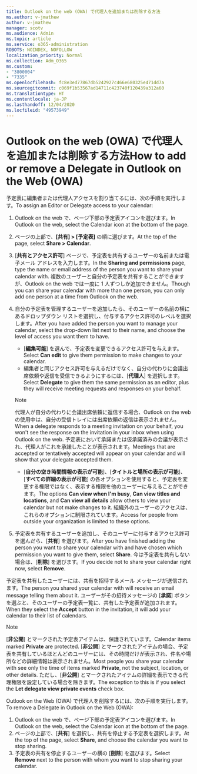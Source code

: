```yaml
---
title: Outlook on the web (OWA) で代理人を追加または削除する方法
ms.author: v-jmathew
author: v-jmathew
manager: scotv
ms.audience: Admin
ms.topic: article
ms.service: o365-administration
ROBOTS: NOINDEX, NOFOLLOW
localization_priority: Normal
ms.collection: Adm_O365
ms.custom:
- "3800004"
- "7335"
ms.openlocfilehash: fc8e3ed77867db5242927c466e680325e471dd7a
ms.sourcegitcommit: c069f1b53567ad14711c423740f120439a312a60
ms.translationtype: HT
ms.contentlocale: ja-JP
ms.lasthandoff: 12/04/2020
ms.locfileid: "49573949"
---
```

# <a name="how-to-add-or-remove-a-delegate-in-outlook-on-the-web-owa"></a><span data-ttu-id="48396-102">Outlook on the web (OWA) で代理人を追加または削除する方法</span><span class="sxs-lookup"><span data-stu-id="48396-102">How to add or remove a Delegate in Outlook on the Web (OWA)</span></span>

<span data-ttu-id="48396-103">予定表に編集者または代理人アクセスを割り当てるには、次の手順を実行します。</span><span class="sxs-lookup"><span data-stu-id="48396-103">To assign an Editor or Delegate access to your calendar:</span></span>

1. <span data-ttu-id="48396-104">Outlook on the web で、ページ下部の予定表アイコンを選びます。</span><span class="sxs-lookup"><span data-stu-id="48396-104">In Outlook on the web, select the Calendar icon at the bottom of the page.</span></span>
2. <span data-ttu-id="48396-105">ページの上部で、**[共有] > [予定表]** の順に選びます。</span><span class="sxs-lookup"><span data-stu-id="48396-105">At the top of the page, select **Share > Calendar**.</span></span>
3. <span data-ttu-id="48396-106">[**共有とアクセス許可**] ページで、予定表を共有するユーザーの名前または電子メール アドレスを入力します。</span><span class="sxs-lookup"><span data-stu-id="48396-106">In the **Sharing and permissions** page, type the name or email address of the person you want to share your calendar with.</span></span> <span data-ttu-id="48396-107">複数のユーザーと自分の予定表を共有することができますが、Outlook on the web では一度に 1 人ずつしか追加できません。</span><span class="sxs-lookup"><span data-stu-id="48396-107">Though you can share your calendar with more than one person, you can only add one person at a time from Outlook on the web.</span></span>
4. <span data-ttu-id="48396-108">自分の予定表を管理するユーザーを追加したら、そのユーザーの名前の横にあるドロップダウン リストを選択し、付与するアクセス許可のレベルを選択します。</span><span class="sxs-lookup"><span data-stu-id="48396-108">After you have added the person you want to manage your calendar, select the drop-down list next to their name, and choose the level of access you want them to have.</span></span>

    - <span data-ttu-id="48396-109">[**編集可能**] を選んで、予定表を変更できるアクセス許可を与えます。</span><span class="sxs-lookup"><span data-stu-id="48396-109">Select **Can edit** to give them permission to make changes to your calendar.</span></span>
    - <span data-ttu-id="48396-110">編集者と同じアクセス許可を与えるだけでなく、自分の代わりに会議出席依頼や返信を受信できるようにするには、[**代理人**] を選択します。</span><span class="sxs-lookup"><span data-stu-id="48396-110">Select **Delegate** to give them the same permission as an editor, plus they will receive meeting requests and responses on your behalf.</span></span>
    > [!NOTE]
    > <span data-ttu-id="48396-111">代理人が自分の代わりに会議出席依頼に返信する場合、Outlook on the web の使用中は、自分の受信トレイには出席依頼の返信は表示されません。</span><span class="sxs-lookup"><span data-stu-id="48396-111">When a delegate responds to a meeting invitation on your behalf, you won't see the response on the invitation in your inbox when using Outlook on the web.</span></span> <span data-ttu-id="48396-112">予定表において承諾または仮承諾済みの会議が表示され、代理人がこれを承諾したことが表示されます。</span><span class="sxs-lookup"><span data-stu-id="48396-112">Meetings that are accepted or tentatively accepted will appear on your calendar and will show that your delegate accepted them.</span></span>
    - <span data-ttu-id="48396-113">[**自分の空き時間情報の表示が可能**]、[**タイトルと場所の表示が可能**]、[**すべての詳細の表示が可能**] の各オプションを使用すると、予定表を変更する権限ではなく、表示する権限を他のユーザーに与えることができます。</span><span class="sxs-lookup"><span data-stu-id="48396-113">The options **Can view when I'm busy**, **Can view titles and locations**, and **Can view all details** allow others to view your calendar but not make changes to it.</span></span> <span data-ttu-id="48396-114">組織外のユーザーのアクセスは、これらのオプションに制限されています。</span><span class="sxs-lookup"><span data-stu-id="48396-114">Access for people from outside your organization is limited to these options.</span></span>

5. <span data-ttu-id="48396-115">予定表を共有するユーザーを追加し、そのユーザーに付与するアクセス許可を選んだら、[**共有**] を選びます。</span><span class="sxs-lookup"><span data-stu-id="48396-115">After you have finished adding the person you want to share your calendar with and have chosen which permission you want to give them, select **Share**.</span></span> <span data-ttu-id="48396-116">今は予定表を共有しない場合は、[**削除**] を選びます。</span><span class="sxs-lookup"><span data-stu-id="48396-116">If you decide not to share your calendar right now, select **Remove**.</span></span>

<span data-ttu-id="48396-117">予定表を共有したユーザーには、共有を招待するメール メッセージが送信されます。</span><span class="sxs-lookup"><span data-stu-id="48396-117">The person you shared your calendar with will receive an email message telling them about it.</span></span> <span data-ttu-id="48396-118">ユーザーがその招待メッセージの [**承諾**] ボタンを選ぶと、そのユーザーの予定表一覧に、共有した予定表が追加されます。</span><span class="sxs-lookup"><span data-stu-id="48396-118">When they select the **Accept** button in the invitation, it will add your calendar to their list of calendars.</span></span>

> [!NOTE]
> <span data-ttu-id="48396-119">[**非公開**] とマークされた予定表アイテムは、保護されています。</span><span class="sxs-lookup"><span data-stu-id="48396-119">Calendar items marked **Private** are protected.</span></span> <span data-ttu-id="48396-120">[**非公開**] とマークされたアイテムの場合、予定表を共有しているほとんどのユーザーには、その時間だけが表示され、件名や場所などの詳細情報は表示されません。</span><span class="sxs-lookup"><span data-stu-id="48396-120">Most people you share your calendar with see only the time of items marked **Private**, not the subject, location, or other details.</span></span> <span data-ttu-id="48396-121">ただし、[**非公開**] とマークされたアイテムの詳細を表示できる代理権限を設定している場合を除きます。</span><span class="sxs-lookup"><span data-stu-id="48396-121">The exception to this is if you select the **Let delegate view private events** check box.</span></span>

<span data-ttu-id="48396-122">Outlook on the Web (OWA) で代理人を削除するには、次の手順を実行します。</span><span class="sxs-lookup"><span data-stu-id="48396-122">To remove a Delegate in Outlook on the Web (OWA):</span></span>

1. <span data-ttu-id="48396-123">Outlook on the web で、ページ下部の予定表アイコンを選びます。</span><span class="sxs-lookup"><span data-stu-id="48396-123">In Outlook on the web, select the Calendar icon at the bottom of the page.</span></span>
2. <span data-ttu-id="48396-124">ページの上部で、[**共有**] を選択し、共有を停止する予定表を選択します。</span><span class="sxs-lookup"><span data-stu-id="48396-124">At the top of the page, select **Share**, and choose the calendar you want to stop sharing.</span></span>
3. <span data-ttu-id="48396-125">予定表の共有を停止するユーザーの横の [**削除**] を選びます。</span><span class="sxs-lookup"><span data-stu-id="48396-125">Select **Remove** next to the person with whom you want to stop sharing your calendar.</span></span>
